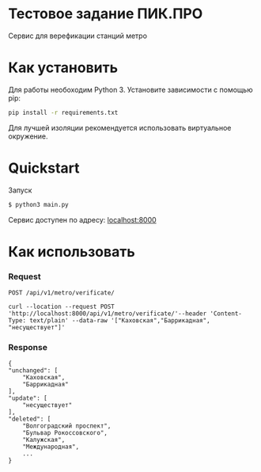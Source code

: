 # Тестовое задание ПИК.ПРО

Cервис для верефикации станций метро

# Как установить


Для работы необоходим Python 3. 
Установите зависимости с помощью pip:
```bash
pip install -r requirements.txt
```
Для лучшей изоляции  рекомендуется использовать виртуальное окружение.

# Quickstart


Запуск 
```bash
$ python3 main.py
```
Сервис доступен по адресу: [localhost:8000](http://localhost:8000/)

# Как использовать


### Request

`POST /api/v1/metro/verificate/`

    curl --location --request POST 'http://localhost:8000/api/v1/metro/verificate/'--header 'Content-Type: text/plain' --data-raw '["Каховская","Баррикадная", "несуществует"]'

### Response

    
    {
    "unchanged": [
        "Каховская",
        "Баррикадная"
    ],
    "update": [
        "несуществует"
    ],
    "deleted": [
        "Волгоградский проспект",
        "Бульвар Рокоссовского",
        "Калужская",
        "Международная",
        ...
    }
